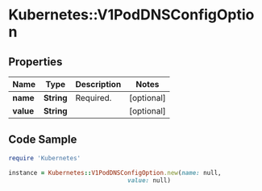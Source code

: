 # Kubernetes::V1PodDNSConfigOption

## Properties

Name | Type | Description | Notes
------------ | ------------- | ------------- | -------------
**name** | **String** | Required. | [optional] 
**value** | **String** |  | [optional] 

## Code Sample

```ruby
require 'Kubernetes'

instance = Kubernetes::V1PodDNSConfigOption.new(name: null,
                                 value: null)
```


